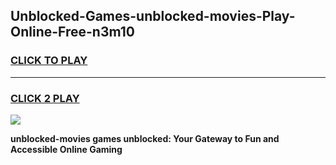
## Unblocked-Games-unblocked-movies-Play-Online-Free-n3m10
<h3>
<a href="https://premium76.site?title=unblocked-movies&ref=26A">CLICK TO PLAY</a></h3>
<hr>

<h3>
<a href="https://premium76.site?title=unblocked-movies&ref=26A">CLICK 2 PLAY</a>
  
</h3>

<a href="https://premium76.site?title=unblocked-movies&ref=26A"><img src="https://clearcache.store/games.png"></a>


**unblocked-movies games unblocked: Your Gateway to Fun and Accessible Online Gaming**
